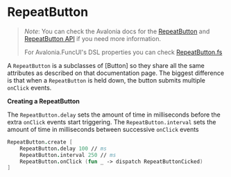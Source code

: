 # RepeatButton

> _Note_: You can check the Avalonia docs for the [RepeatButton](https://docs.avaloniaui.net/docs/controls/repeatbutton) and [RepeatButton API](http://reference.avaloniaui.net/api/Avalonia.Controls/RepeatButton/) if you need more information.
>
> For Avalonia.FuncUI's DSL properties you can check [RepeatButton.fs](https://github.com/AvaloniaCommunity/Avalonia.FuncUI/blob/master/src/Avalonia.FuncUI.DSL/RepeatButton.fs)

A `RepeatButton` is a subclasses of \[Button] so they share all the same attributes as described on that documentation page. The biggest difference is that when a `RepeatButton` is held down, the button submits multiple `onClick` events.

**Creating a RepeatButton**

The `RepeatButton.delay` sets the amount of time in milliseconds before the extra `onClick` events start triggering. The `RepeatButton.interval` sets the amount of time in milliseconds between successive `onClick` events

```fsharp
RepeatButton.create [
    RepeatButton.delay 100 // ms
    RepeatButton.interval 250 // ms
    RepeatButton.onClick (fun _ -> dispatch RepeatButtonCicked)
]
```
